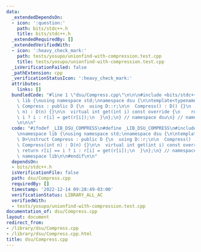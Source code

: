 ```yaml
---
data:
  _extendedDependsOn:
  - icon: ':question:'
    path: bits/stdc++.h
    title: bits/stdc++.h
  _extendedRequiredBy: []
  _extendedVerifiedWith:
  - icon: ':heavy_check_mark:'
    path: tests/yosupo/unionfind-with-compression.test.cpp
    title: tests/yosupo/unionfind-with-compression.test.cpp
  _isVerificationFailed: false
  _pathExtension: cpp
  _verificationStatusIcon: ':heavy_check_mark:'
  attributes:
    links: []
  bundledCode: "#line 1 \"dsu/Compress.cpp\"\n\n\n#include <bits/stdc++.h>\n\nnamespace\
    \ lib {\nusing namespace std;\nnamespace dsu {\n\ntemplate<typename D>\nstruct\
    \ Compress : public D {\n  using D::r;\n\n  Compress() : D() {}\n  Compress(int\
    \ n) : D(n) {}\n\n  virtual int get(int i) const override {\n    return r[i] ==\
    \ i ? i : r[i] = get(r[i]);\n  }\n};\n} // namespace dsu\n} // namespace lib\n\
    \n\n\n"
  code: "#ifndef _LIB_DSU_COMPRESS\n#define _LIB_DSU_COMPRESS\n#include <bits/stdc++.h>\n\
    \nnamespace lib {\nusing namespace std;\nnamespace dsu {\n\ntemplate<typename\
    \ D>\nstruct Compress : public D {\n  using D::r;\n\n  Compress() : D() {}\n \
    \ Compress(int n) : D(n) {}\n\n  virtual int get(int i) const override {\n   \
    \ return r[i] == i ? i : r[i] = get(r[i]);\n  }\n};\n} // namespace dsu\n} //\
    \ namespace lib\n\n#endif\n\n"
  dependsOn:
  - bits/stdc++.h
  isVerificationFile: false
  path: dsu/Compress.cpp
  requiredBy: []
  timestamp: '2022-12-14 09:28:49-03:00'
  verificationStatus: LIBRARY_ALL_AC
  verifiedWith:
  - tests/yosupo/unionfind-with-compression.test.cpp
documentation_of: dsu/Compress.cpp
layout: document
redirect_from:
- /library/dsu/Compress.cpp
- /library/dsu/Compress.cpp.html
title: dsu/Compress.cpp
---
```

